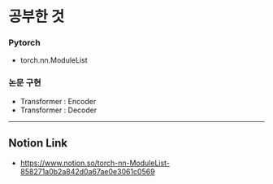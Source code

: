 # 공부한 것 #
### Pytorch ###
* torch.nn.ModuleList
### 논문 구현 ###
* Transformer : Encoder
* Transformer : Decoder
------------
## Notion Link ##
* <https://www.notion.so/torch-nn-ModuleList-858271a0b2a842d0a67ae0e3061c0569>